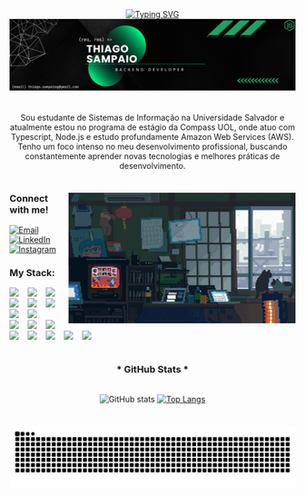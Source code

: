 
<div align="center">
  <a href="https://git.io/typing-svg"><img src="https://readme-typing-svg.herokuapp.com?font=Mulish&duration=3500&pause=500&color=00F6A0&center=true&width=435&lines=%3E+Welcome+to+my+profile+!;My+Name+is+Thiago+Sampaio+%3C;%3E+I'm+a+Software+Developer;Check+out+my+last+project+%3C" alt="Typing SVG" /></a>
</div>

<img align="center" alt="" src="./src/Banner para Linkedin Tecnologia em Preto (1).png" />

#

<p align="center">Sou estudante de Sistemas de Informação na Universidade Salvador e atualmente estou no programa de estágio da Compass UOL, onde atuo com Typescript, Node.js e estudo profundamente Amazon Web Services (AWS). Tenho um foco intenso no meu desenvolvimento profissional, buscando constantemente aprender novas tecnologias e melhores práticas de desenvolvimento. 
  
#

<img align="right" alt="" height="230px" src="./src/eb50875a68b04b0480fa929af2c7547c.gif">


<h3 align="left">Connect with me!</h3>

[![Email](https://img.shields.io/badge/-Email-000?style=for-the-badge&logo=gmail&logoColor=00F6A0)](mailto:thiago.sampaiog@gmail.com)
[![LinkedIn](https://img.shields.io/badge/-LinkedIn-000?style=for-the-badge&logo=linkedin&logoColor=00F6A06&color:FFF)](https://www.linkedin.com/in/thiago-sampaiog/)
[![Instagram](https://img.shields.io/badge/-Instagram-000?style=for-the-badge&logo=instagram&logoColor=00F6A0)](https://www.instagram.com/tokito.yw/)

<h3 align="left">My Stack: </h3>

<div align="left">
  <img src="https://skillicons.dev/icons?i=nodejs" width="30"/>
  <img width="8" />
  <img src="https://skillicons.dev/icons?i=express" width="30"/>
  <img width="8" />
  <img src="https://skillicons.dev/icons?i=nest" width="30"/>
  <img width="8" />
  <img src="https://skillicons.dev/icons?i=ts" width="30"/>
  <img width="8" />
  <img src="https://skillicons.dev/icons?i=js" width="30"/>
  <img width="8" />
  <img src="https://skillicons.dev/icons?i=postgresql" width="30"/>
  <img width="8" />
  <img src="https://skillicons.dev/icons?i=mysql" width="30"/>
  <img width="8" />
  <img src="https://skillicons.dev/icons?i=mongo" width="30"/>
  <img width="8" />
</div>

<div align="left">
    <img src="https://skillicons.dev/icons?i=docker" width="30"/>
  <img width="8" />
  <img src="https://skillicons.dev/icons?i=git" width="30"/>
  <img width="8" />
  <img src="https://skillicons.dev/icons?i=aws" width="30"/>
  <img width="8" />
  <img src="https://skillicons.dev/icons?i=jest" width="30"/>
  <img width="8" />
  <img src="https://skillicons.dev/icons?i=windows" width="30"/>
  <img width="8" />
  <img src="https://skillicons.dev/icons?i=prisma" width="30"/>
  <img width="8" />
  <img src="https://skillicons.dev/icons?i=figma" width="30"/>
  <img width="8" />
  <img src="https://skillicons.dev/icons?i=html" width="30"/>
</div>

#

<div align="center">
  <h3>* GitHub Stats *</h3>
  <br>
  <img src="https://github-readme-stats.vercel.app/api?username=thiagosampaiog&show_icons=true&hide_title=true&theme=radical&bg_color=000000&title_color=00F6A0&text_color=FFFFFF&icon_color=00F6A0" alt="GitHub stats">

  <a href="https://github.com/thiagosampaiog/github-readme-stats">
    <img src="https://github-readme-stats.vercel.app/api/top-langs/?username=thiagosampaiog&layout=compact&langs_count=6&theme=radical&bg_color=000000&title_color=00F6A0&text_color=FFFFFF&hide=html,scss,less" alt="Top Langs">
  </a>
</div>

#

<p align="center">
  <img src="https://raw.githubusercontent.com/thiagosampaiog/thiagosampaiog/output/github-contribution-grid-snake-dark.svg" alt="snake gif" />
</p>

